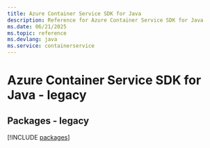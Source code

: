 ```yaml
---
title: Azure Container Service SDK for Java
description: Reference for Azure Container Service SDK for Java
ms.date: 06/21/2025
ms.topic: reference
ms.devlang: java
ms.service: containerservice
---
```

# Azure Container Service SDK for Java - legacy
## Packages - legacy
[!INCLUDE [packages](container-service-index.md)]